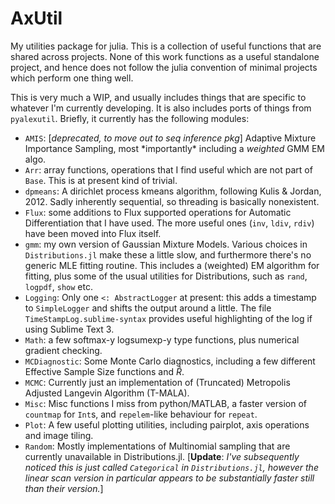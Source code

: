 # AxUtil
My utilities package for julia. This is a collection of useful functions that are shared across projects. None of this work functions as a useful standalone project, and hence does not follow the julia convention of minimal projects which perform one thing well.

This is very much a WIP, and usually includes things that are specific to whatever I'm currently developing. It is also includes ports of things from `pyalexutil`. Briefly, it currently has the following modules:

* `AMIS`: [*deprecated, to move out to seq inference pkg*] Adaptive Mixture Importance Sampling, most \*importantly\* including a _weighted_ GMM EM algo.
* `Arr`: array functions, operations that I find useful which are not part of `Base`. This is at present kind of trivial.
* `dpmeans`: A dirichlet process kmeans algorithm, following Kulis & Jordan, 2012. Sadly inherently sequential, so threading is basically nonexistent.
* `Flux`: some additions to Flux supported operations for Automatic Differentiation that I have used. The more useful ones (`inv`, `ldiv`, `rdiv`) have been moved into Flux itself.
* `gmm`: my own version of Gaussian Mixture Models. Various choices in `Distributions.jl` make these a little slow, and furthermore there's no generic MLE fitting routine. This includes a (weighted) EM algorithm for fitting, plus some of the usual utilities for Distributions, such as `rand`, `logpdf`, `show` etc.
* `Logging`: Only one `<: AbstractLogger` at present: this adds a timestamp to `SimpleLogger` and shifts the output around a little. The file `TimeStampLog.sublime-syntax` provides useful highlighting of the log if using Sublime Text 3.
* `Math`: a few softmax-y logsumexp-y type functions, plus numerical gradient checking.
* `MCDiagnostic`: Some Monte Carlo diagnostics, including a few different Effective Sample Size functions and $\hat{R}$.
* `MCMC`: Currently just an implementation of (Truncated) Metropolis Adjusted Langevin Algorithm (T-MALA).
* `Misc`: Misc functions I miss from python/MATLAB, a faster version of `countmap` for `Int`s, and `repelem`-like behaviour for `repeat`.
* `Plot`: A few useful plotting utilities, including pairplot, axis operations and image tiling.
* `Random`: Mostly implementations of Multinomial sampling that are currently unavailable in Distributions.jl. [**Update**: *I've subsequently noticed this is just called `Categorical` in `Distributions.jl`, however the linear scan version in particular appears to be substantially faster still than their version.*]